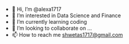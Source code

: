 - 👋 Hi, I’m @alexa1717
- 👀 I’m interested in Data Science and Finance
- 🌱 I’m currently learning coding
- 💞️ I’m looking to collaborate on ...
- 📫 How to reach me shwetas1717@gmail.com

<!---
alexa1717/alexa1717 is a ✨ special ✨ repository because its `README.md` (this file) appears on your GitHub profile.
You can click the Preview link to take a look at your changes.
--->

